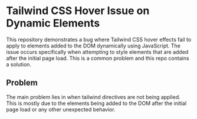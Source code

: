 # Tailwind CSS Hover Issue on Dynamic Elements

This repository demonstrates a bug where Tailwind CSS hover effects fail to apply to elements added to the DOM dynamically using JavaScript.  The issue occurs specifically when attempting to style elements that are added after the initial page load.  This is a common problem and this repo contains a solution.

## Problem
The main problem lies in when tailwind directives are not being applied. This is mostly due to the elements being added to the DOM after the initial page load or any other unexpected behavior.